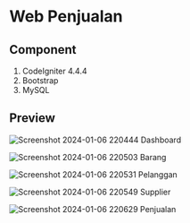 # Web Penjualan

## Component

1. CodeIgniter 4.4.4
2. Bootstrap
3. MySQL

## Preview
![Screenshot 2024-01-06 220444](https://github.com/adityaprasetya/CI4/assets/28731832/80b43701-d0e0-4f46-b866-48d29a04f7a1)
Dashboard

![Screenshot 2024-01-06 220503](https://github.com/adityaprasetya/CI4/assets/28731832/87578a82-c8cc-407d-b4eb-b0fa4118094f)
Barang

![Screenshot 2024-01-06 220531](https://github.com/adityaprasetya/CI4/assets/28731832/50481941-0ff8-46fd-8140-bb98388a46c4)
Pelanggan

![Screenshot 2024-01-06 220549](https://github.com/adityaprasetya/CI4/assets/28731832/f42b4f6c-6c76-4f69-8b85-9517ae18afab)
Supplier

![Screenshot 2024-01-06 220629](https://github.com/adityaprasetya/CI4/assets/28731832/7f0ce1a3-7b85-47b5-8de9-45664743344f)
Penjualan

